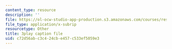 ```yaml
---
content_type: resource
description: ''
file: https://ol-ocw-studio-app-production.s3.amazonaws.com/courses/res-6-012-introduction-to-probability-spring-2018/c72d56abc3c424cbe457c533ef5059e3_2371421.srt
file_type: application/x-subrip
resourcetype: Other
title: 3play caption file
uid: c72d56ab-c3c4-24cb-e457-c533ef5059e3
---
```

